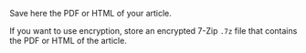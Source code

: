 Save here the PDF or HTML of your article. 

If you want to use encryption, store an encrypted 7-Zip `.7z` file that contains the PDF or HTML of the article.